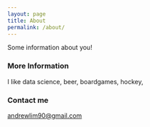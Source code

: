```yaml
---
layout: page
title: About
permalink: /about/
---
```


Some information about you!

### More Information

I like data science, beer, boardgames, hockey,

### Contact me

[andrewlim90@gmail.com](mailto:andrewlim90@gmail.com)
